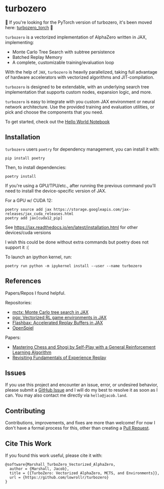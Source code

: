 # turbozero

📣 If you're looking for the PyTorch version of turbozero, it's been moved here: [turbozero_torch](https://github.com/lowrollr/turbozero_torch) 📣

`turbozero` is a vectorized implementation of AlphaZero written in JAX, implementing:
* Monte Carlo Tree Search with subtree persistence
* Batched Replay Memory
* A complete, customizable training/evaluation loop

With the help of `JAX`, `turbozero` is heavily parallelized, taking full advantage of hardware accelerators with vectorized algorithms and JIT-compilation.

`turbozero` is designed to be extendable, with an underlying search tree implementation that supports custom nodes, expansion logic, and more.

`turbozero` is easy to integrate with you custom JAX environment or neural network architecture. Use the provided training and evaluation utilities, or pick and choose the components that you need.

To get started, check out the [Hello World Notebook](https://github.com/lowrollr/turbozero/blob/main/notebooks/hello_world.ipynb)

## Installation
`turbozero` users `poetry` for dependency management, you can install it with:
```
pip install poetry
```
Then, to install dependencies:
```
poetry install
```
If you're using a GPU/TPU/etc., after running the previous command you'll need to install the device-specific version of JAX.

For a GPU w/ CUDA 12:
```
poetry source add jax https://storage.googleapis.com/jax-releases/jax_cuda_releases.html
poetry add jax[cuda12_pip]
```
See https://jax.readthedocs.io/en/latest/installation.html for other devices/cuda versions

I wish this could be done without extra commands but poetry does not support it :(

To launch an ipython kernel, run:
```
poetry run python -m ipykernel install --user --name turbozero
```

## References
Papers/Repos I found helpful.

Repositories:
* [mctx: Monte Carlo tree search in JAX](https://github.com/google-deepmind/mctx)
* [pgx: Vectorized RL game environments in JAX](https://github.com/sotetsuk/pgx)
* [Flashbax: Accelerated Replay Buffers in JAX](https://github.com/instadeepai/flashbax)
* [OpenSpiel](https://github.com/google-deepmind/open_spiel)

Papers:
* [Mastering Chess and Shogi by Self-Play with a General Reinforcement Learning Algorithm](https://arxiv.org/abs/1712.01815)
* [Revisiting Fundamentals of Experience Replay](https://arxiv.org/abs/2007.06700)

## Issues
If you use this project and encounter an issue, error, or undesired behavior, please submit a [GitHub Issue](https://github.com/lowrollr/turbozero/issues) and I will do my best to resolve it as soon as I can. You may also contact me directly via `hello@jacob.land`.

## Contributing 
Contributions, improvements, and fixes are more than welcome! For now I don't have a formal process for this, other than creating a [Pull Request](https://github.com/lowrollr/turbozero/pulls).

## Cite This Work
If you found this work useful, please cite it with:
```
@software{Marshall_TurboZero_Vectorized_AlphaZero,
  author = {Marshall, Jacob},
  title = {{TurboZero: Vectorized AlphaZero, MCTS, and Environments}},
  url = {https://github.com/lowrollr/turbozero}
}
```
